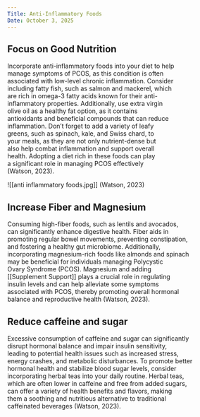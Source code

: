 ```yaml
---
Title: Anti-Inflammatory Foods
Date: October 3, 2025
---
```

## Focus on Good Nutrition

Incorporate anti-inflammatory foods into your diet to help  
manage symptoms of PCOS, as this condition is often  
associated with low-level chronic inflammation. Consider  
including fatty fish, such as salmon and mackerel, which  
are rich in omega-3 fatty acids known for their anti-  
inflammatory properties. Additionally, use extra virgin  
olive oil as a healthy fat option, as it contains  
antioxidants and beneficial compounds that can reduce  
inflammation. Don’t forget to add a variety of leafy  
greens, such as spinach, kale, and Swiss chard, to  
your meals, as they are not only nutrient-dense but  
also help combat inflammation and support overall  
health. Adopting a diet rich in these foods can play  
a significant role in managing PCOS effectively  
(Watson, 2023).

![[anti inflammatory foods.jpg]]
(Watson, 2023)  

## Increase Fiber and Magnesium

Consuming high-fiber foods, such as lentils and avocados,  
can significantly enhance digestive health. Fiber aids in  
promoting regular bowel movements, preventing constipation,  
and fostering a healthy gut microbiome. Additionally,  
incorporating magnesium-rich foods like almonds and spinach   
may be beneficial for individuals managing Polycystic  
Ovary Syndrome (PCOS). Magnesium and adding  
[[Supplement Support]] plays a crucial role in regulating  
insulin levels and can help alleviate some symptoms  
associated with PCOS, thereby promoting overall hormonal  
balance and reproductive health (Watson, 2023).

## Reduce caffeine and sugar

Excessive consumption of caffeine and sugar can significantly  
disrupt hormonal balance and impair insulin sensitivity,  
leading to potential health issues such as increased stress,  
energy crashes, and metabolic disturbances. To promote better  
hormonal health and stabilize blood sugar levels, consider  
incorporating herbal teas into your daily routine. Herbal teas,  
which are often lower in caffeine and free from added sugars,  
can offer a variety of health benefits and flavors, making  
them a soothing and nutritious alternative to traditional  
caffeinated beverages (Watson, 2023).

